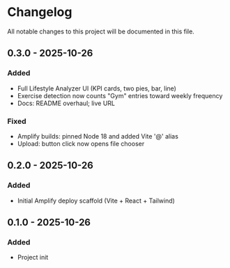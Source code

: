 # Changelog

All notable changes to this project will be documented in this file.

## 0.3.0 - 2025-10-26
### Added
- Full Lifestyle Analyzer UI (KPI cards, two pies, bar, line)
- Exercise detection now counts "Gym" entries toward weekly frequency
- Docs: README overhaul; live URL

### Fixed
- Amplify builds: pinned Node 18 and added Vite '@' alias
- Upload: button click now opens file chooser

## 0.2.0 - 2025-10-26
### Added
- Initial Amplify deploy scaffold (Vite + React + Tailwind)

## 0.1.0 - 2025-10-26
### Added
- Project init
